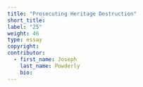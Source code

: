 ```yaml
---
title: "Prosecuting Heritage Destruction"
short_title:
label: "25"
weight: 46
type: essay
copyright:
contributor:
  - first_name: Joseph
    last_name: Powderly
    bio:
---
```

